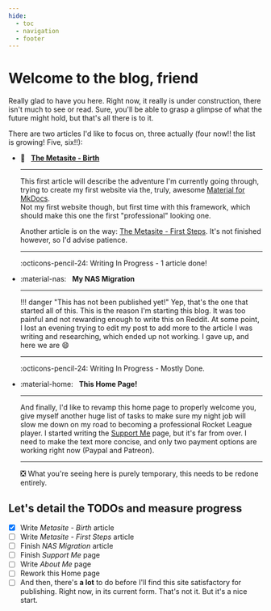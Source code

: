 ```yaml
---
hide:
  - toc
  - navigation
  - footer
---
```


# Welcome to the blog, friend

Really glad to have you here. Right now, it really is under construction, there isn't much to see or read.
Sure, you'll be able to grasp a glimpse of what the future might hold, but that's all there is to it.

There are two articles I'd like to focus on, three actually (four now!! the list is growing! Five, six!!):

<div class="grid cards" markdown>

-   :birthday: &nbsp;
    __[The Metasite - Birth](blog/posts/metasite/metasite_birth.md)__

    ---

    This first article will describe the adventure I'm currently going through, trying to create my first website via the, truly, awesome [Material for MkDocs](https://squidfunk.github.io/mkdocs-material/).  
    Not my first website though, but first time with this framework, which should make this one the first "professional" looking one.

    Another article is on the way: [The Metasite - First Steps](blog/posts/metasite/metasite_first_steps.md). It's not finished however, so I'd advise patience.

    ---

    :octicons-pencil-24: Writing In Progress - 1 article done!

-   :material-nas: &nbsp;
    __My NAS Migration__

    ---
    !!! danger "This has not been published yet!"
    Yep, that's the one that started all of this. This is the reason I'm starting this blog. It was too painful and not rewarding enough to write this on Reddit. At some point, I lost an evening trying to edit my post to add more to the article I was writing and researching, which ended up not working. I gave up, and here we are :smile:

    ---

    :octicons-pencil-24: Writing In Progress - Mostly Done.

-   :material-home: &nbsp;
    __This Home Page!__

    ---

    And finally, I'd like to revamp this home page to properly welcome you, give myself another huge list of tasks to make sure my night job will slow me down on my road to becoming a professional Rocket League player.
    I started writing the [Support Me](/support_william_fuchs/) page, but it's far from over. I need to make the text more concise, and only two payment options are working right now (Paypal and Patreon).

    ---

    :negative_squared_cross_mark: What you're seeing here is purely temporary, this needs to be redone entirely.

</div>

## Let's detail the TODOs and measure progress
- [X] Write _Metasite - Birth_ article
- [ ] Write _Metasite - First Steps_ article
- [ ] Finish _NAS Migration_ article
- [ ] Finish _Support Me_ page
- [ ] Write _About Me_ page
- [ ] Rework this Home page
- [ ] And then, there's **a lot** to do before I'll find this site satisfactory for publishing. Right now, in its current form. That's not it. But it's a nice start.